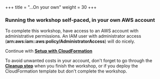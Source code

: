 +++
title = "...On your own"
weight = 30
+++

### Running the workshop self-paced, in your own AWS account


To complete this workshop, have access to an AWS account with administrative permissions. An IAM user with administrator access (**arn:aws:iam::aws:policy/AdministratorAccess**) will do nicely.

Continue with [**Setup with CloudFormation**](/efficient-and-resilient-ec2-auto-scaling/before/self_paced/launch_cloudformation.html)

To avoid unwanted costs in your account, don't forget to go through the [**Cleanup step**](/efficient-and-resilient-ec2-auto-scaling/cleanup.html) when you finish the workshop, or if you deploy the CloudFormation template but don't complete the workshop.
